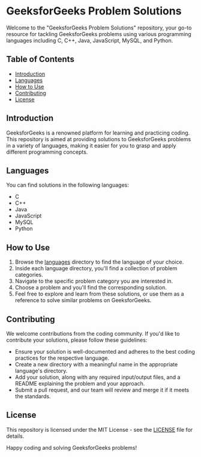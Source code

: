 # GeeksforGeeks Problem Solutions

Welcome to the "GeeksforGeeks Problem Solutions" repository, your go-to resource for tackling GeeksforGeeks problems using various programming languages including C, C++, Java, JavaScript, MySQL, and Python.

## Table of Contents
- [Introduction](#introduction)
- [Languages](#languages)
- [How to Use](#how-to-use)
- [Contributing](#contributing)
- [License](#license)

## Introduction

GeeksforGeeks is a renowned platform for learning and practicing coding. This repository is aimed at providing solutions to GeeksforGeeks problems in a variety of languages, making it easier for you to grasp and apply different programming concepts.

## Languages

You can find solutions in the following languages:
- C
- C++
- Java
- JavaScript
- MySQL
- Python

## How to Use

1. Browse the [languages](./languages) directory to find the language of your choice.
2. Inside each language directory, you'll find a collection of problem categories.
3. Navigate to the specific problem category you are interested in.
4. Choose a problem and you'll find the corresponding solution.
5. Feel free to explore and learn from these solutions, or use them as a reference to solve similar problems on GeeksforGeeks.

## Contributing

We welcome contributions from the coding community. If you'd like to contribute your solutions, please follow these guidelines:
- Ensure your solution is well-documented and adheres to the best coding practices for the respective language.
- Create a new directory with a meaningful name in the appropriate language's directory.
- Add your solution, along with any required input/output files, and a README explaining the problem and your approach.
- Submit a pull request, and our team will review and merge it if it meets the standards.

## License

This repository is licensed under the MIT License - see the [LICENSE](./LICENSE) file for details.

Happy coding and solving GeeksforGeeks problems!
